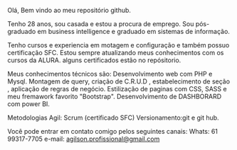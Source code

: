 Olá, Bem vindo ao meu repositório github.

Tenho 28 anos, sou casada e estou a procura de emprego.
Sou pós-graduado em business intelligence e graduado em sistemas de informação.

Tenho cursos e experiencia em motagem e configuração e também possuo certificação SFC.
Estou sempre atualizando meus conhecimentos com os cursos da ALURA. alguns certificados estão no repósitorio.

Meus conhecimentos técnicos são:
Desenvolvimento web com PHP e Mysql.
Montagem de query, criação de C.R.U.D , estabelecimento de seção , aplicação de regras de negócio.
Estilização de paginas com CSS, SASS e meu fremawork favorito "Bootstrap".
Desenvolvimento de DASHBORARD com power BI.

Metodologias Agil: Scrum (certificado SFC)
Versionamento:git e git hub.

Você pode entrar em contato comigo pelos seguintes canais:
Whats: 61 99317-7705
e-mail: agilson.profissional@gmail.com





